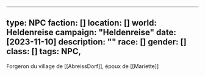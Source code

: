 
--- 
type: NPC 
faction: [] 
location: [] 
world: Heldenreise 
campaign: "Heldenreise" 
date: [2023-11-10] 
description: "" 
race: [] 
gender: [] 
class: [] 
tags: NPC, 
---


Forgeron du village de [[AbreissDorf]], époux de [[Mariette]]
